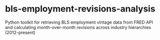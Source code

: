 # bls-employment-revisions-analysis
Python toolkit for retrieving BLS employment vintage data from FRED API and calculating month-over-month revisions across industry hierarchies (2012-present)
